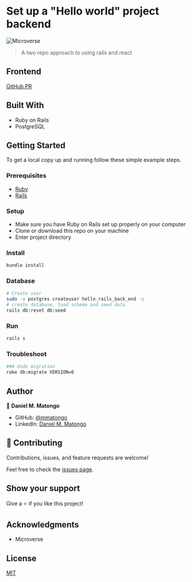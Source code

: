 # Set up a "Hello world" project backend

![Microverse](https://img.shields.io/badge/Microverse-blueviolet)

> A two repo approach to using rails and react
## Frontend

[GitHub PR](https://github.com/mmatongo/hello-rails-front-end/)

## Built With

- Ruby on Rails
- PostgreSQL

## Getting Started

To get a local copy up and running follow these simple example steps.

### Prerequisites

- [Ruby](https://www.ruby-lang.org/en/)
- [Rails](https://gorails.com/)

### Setup

- Make sure you have Ruby on Rails set up properly on your computer
- Clone or download this repo on your machine
- Enter project directory

### Install

```sh
bundle install
```

### Database

```sh
# Create user
sudo -u postgres createuser hello_rails_back_end -s
# create database, load schema and seed data
rails db:reset db:seed
```

### Run

```sh
rails s
```

### Troubleshoot

```sh
### Undo migration
rake db:migrate VERSION=0
```

## Author

👤 **Daniel M. Matongo**

- GitHub: [@mmatongo](https://github.com/mmatongo)
- LinkedIn: [Daniel M. Matongo](https://linkedin.com/in/mmatongo)

## 🤝 Contributing

Contributions, issues, and feature requests are welcome!

Feel free to check the [issues page](../../issues/).

## Show your support

Give a ⭐️ if you like this project!

## Acknowledgments

- Microverse

## License

[MIT](./LICENSE)